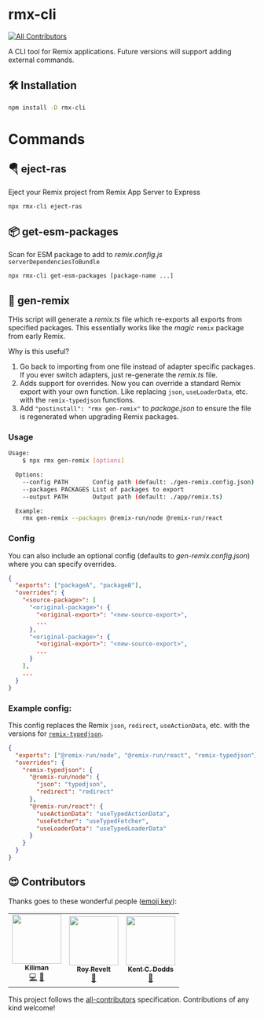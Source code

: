 # rmx-cli

<!-- ALL-CONTRIBUTORS-BADGE:START - Do not remove or modify this section -->

[![All Contributors](https://img.shields.io/badge/all_contributors-3-orange.svg?style=flat-square)](#contributors-)

<!-- ALL-CONTRIBUTORS-BADGE:END -->

A CLI tool for Remix applications. Future versions will support adding external
commands.

## 🛠 Installation

```bash
npm install -D rmx-cli
```

# Commands

## 🪂 eject-ras

Eject your Remix project from Remix App Server to Express

```bash
npx rmx-cli eject-ras
```

## 📦 get-esm-packages

Scan for ESM package to add to _remix.config.js_ `serverDependenciesToBundle`

```bash
npx rmx-cli get-esm-packages [package-name ...]
```

## 🚀 gen-remix

THis script will generate a _remix.ts_ file which re-exports all exports
from specified packages. This essentially works like the _magic_ `remix`
package from early Remix.

Why is this useful?

1. Go back to importing from one file instead of adapter specific packages. If you ever switch adapters, just re-generate the _remix.ts_ file.
2. Adds support for overrides. Now you can override a standard Remix export with your own function. Like replacing `json`, `useLoaderData`, etc. with the `remix-typedjson` functions.
3. Add `"postinstall": "rmx gen-remix"` to *package.json* to ensure the file is regenerated when upgrading Remix packages.

### Usage

```bash
Usage:
    $ npx rmx gen-remix [options]

  Options:
    --config PATH       Config path (default: ./gen-remix.config.json)
    --packages PACKAGES List of packages to export
    --output PATH       Output path (default: ./app/remix.ts)

  Example:
    rmx gen-remix --packages @remix-run/node @remix-run/react
```

### Config

You can also include an optional config (defaults to _gen-remix.config.json_) where you can specify overrides.

```json
{
  "exports": ["packageA", "packageB"],
  "overrides": {
    "<source-package>": [
      "<original-package>": {
        "<original-export>": "<new-source-export>",
        ...
      },
      "<original-package>": {
        "<original-export>": "<new-source-export>",
        ...
      }
    ],
    ...
  }
}
```

### Example config:

This config replaces the Remix `json`, `redirect`, `useActionData`, etc. with the versions for [`remix-typedjson`](https://github.com/kiliman/remix-typedjson).

```json
{
  "exports": ["@remix-run/node", "@remix-run/react", "remix-typedjson"],
  "overrides": {
    "remix-typedjson": {
      "@remix-run/node": {
        "json": "typedjson",
        "redirect": "redirect"
      },
      "@remix-run/react": {
        "useActionData": "useTypedActionData",
        "useFetcher": "useTypedFetcher",
        "useLoaderData": "useTypedLoaderData"
      }
    }
  }
}
```

## 😍 Contributors

Thanks goes to these wonderful people ([emoji key](https://allcontributors.org/docs/en/emoji-key)):

<!-- ALL-CONTRIBUTORS-LIST:START - Do not remove or modify this section -->
<!-- prettier-ignore-start -->
<!-- markdownlint-disable -->
<table>
  <tr>
    <td align="center"><a href="https://kiliman.dev/"><img src="https://avatars.githubusercontent.com/u/47168?v=4?s=100" width="100px;" alt=""/><br /><sub><b>Kiliman</b></sub></a><br /><a href="https://github.com/Kiliman/rmx-cli/commits?author=kiliman" title="Code">💻</a> <a href="https://github.com/Kiliman/rmx-cli/commits?author=kiliman" title="Documentation">📖</a></td>
    <td align="center"><a href="https://codsen.com/os/"><img src="https://avatars.githubusercontent.com/u/8344688?v=4?s=100" width="100px;" alt=""/><br /><sub><b>Roy Revelt</b></sub></a><br /><a href="https://github.com/Kiliman/rmx-cli/commits?author=revelt" title="Documentation">📖</a></td>
    <td align="center"><a href="https://kentcdodds.com/"><img src="https://avatars.githubusercontent.com/u/1500684?v=4?s=100" width="100px;" alt=""/><br /><sub><b>Kent C. Dodds</b></sub></a><br /><a href="https://github.com/Kiliman/rmx-cli/commits?author=kentcdodds" title="Documentation">📖</a></td>
  </tr>
</table>

<!-- markdownlint-restore -->
<!-- prettier-ignore-end -->

<!-- ALL-CONTRIBUTORS-LIST:END -->

This project follows the [all-contributors](https://github.com/all-contributors/all-contributors) specification. Contributions of any kind welcome!
